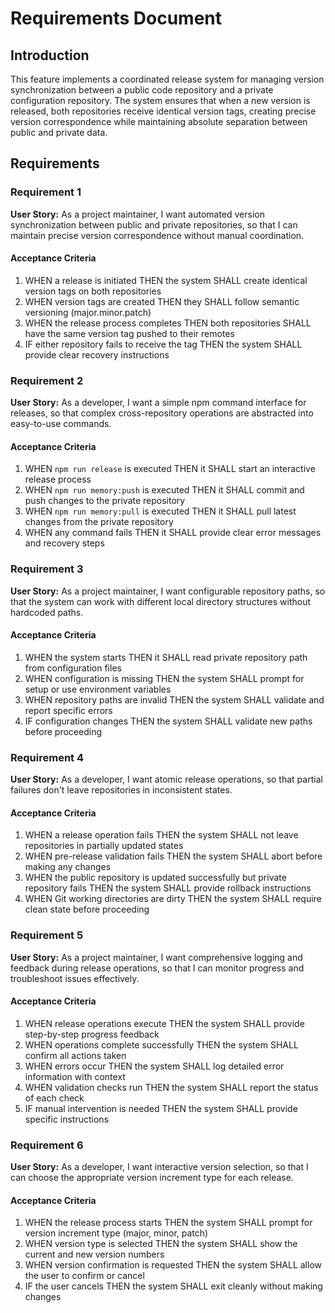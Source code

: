 # Requirements Document

## Introduction

This feature implements a coordinated release system for managing version synchronization between a public code repository and a private configuration repository. The system ensures that when a new version is released, both repositories receive identical version tags, creating precise version correspondence while maintaining absolute separation between public and private data.

## Requirements

### Requirement 1

**User Story:** As a project maintainer, I want automated version synchronization between public and private repositories, so that I can maintain precise version correspondence without manual coordination.

#### Acceptance Criteria

1. WHEN a release is initiated THEN the system SHALL create identical version tags on both repositories
2. WHEN version tags are created THEN they SHALL follow semantic versioning (major.minor.patch)
3. WHEN the release process completes THEN both repositories SHALL have the same version tag pushed to their remotes
4. IF either repository fails to receive the tag THEN the system SHALL provide clear recovery instructions

### Requirement 2

**User Story:** As a developer, I want a simple npm command interface for releases, so that complex cross-repository operations are abstracted into easy-to-use commands.

#### Acceptance Criteria

1. WHEN `npm run release` is executed THEN it SHALL start an interactive release process
2. WHEN `npm run memory:push` is executed THEN it SHALL commit and push changes to the private repository
3. WHEN `npm run memory:pull` is executed THEN it SHALL pull latest changes from the private repository
4. WHEN any command fails THEN it SHALL provide clear error messages and recovery steps

### Requirement 3

**User Story:** As a project maintainer, I want configurable repository paths, so that the system can work with different local directory structures without hardcoded paths.

#### Acceptance Criteria

1. WHEN the system starts THEN it SHALL read private repository path from configuration files
2. WHEN configuration is missing THEN the system SHALL prompt for setup or use environment variables
3. WHEN repository paths are invalid THEN the system SHALL validate and report specific errors
4. IF configuration changes THEN the system SHALL validate new paths before proceeding

### Requirement 4

**User Story:** As a developer, I want atomic release operations, so that partial failures don't leave repositories in inconsistent states.

#### Acceptance Criteria

1. WHEN a release operation fails THEN the system SHALL not leave repositories in partially updated states
2. WHEN pre-release validation fails THEN the system SHALL abort before making any changes
3. WHEN the public repository is updated successfully but private repository fails THEN the system SHALL provide rollback instructions
4. WHEN Git working directories are dirty THEN the system SHALL require clean state before proceeding

### Requirement 5

**User Story:** As a project maintainer, I want comprehensive logging and feedback during release operations, so that I can monitor progress and troubleshoot issues effectively.

#### Acceptance Criteria

1. WHEN release operations execute THEN the system SHALL provide step-by-step progress feedback
2. WHEN operations complete successfully THEN the system SHALL confirm all actions taken
3. WHEN errors occur THEN the system SHALL log detailed error information with context
4. WHEN validation checks run THEN the system SHALL report the status of each check
5. IF manual intervention is needed THEN the system SHALL provide specific instructions

### Requirement 6

**User Story:** As a developer, I want interactive version selection, so that I can choose the appropriate version increment type for each release.

#### Acceptance Criteria

1. WHEN the release process starts THEN the system SHALL prompt for version increment type (major, minor, patch)
2. WHEN version type is selected THEN the system SHALL show the current and new version numbers
3. WHEN version confirmation is requested THEN the system SHALL allow the user to confirm or cancel
4. IF the user cancels THEN the system SHALL exit cleanly without making changes
